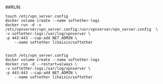 ##RUN

	touch /etc/vpn_server.config
	docker volume create --name softether-logs
	docker run -d -v /etc/vpnserver/vpn_server.config:/usr/vpnserver/vpn_server.config  \
	-v softether-logs:/var/log/vpnserver \
	-p 443:443 --cap-add NET_ADMIN \
        --name softether lihaixin/softether
	
	
	touch /etc/vpn_server.config
	docker volume create --name softether-logs
	docker run -d --restart=always \
	-v softether-logs:/var/log/vpnserver \
	-p 443:443 --cap-add NET_ADMIN \
        --name softether lihaixin/softether
